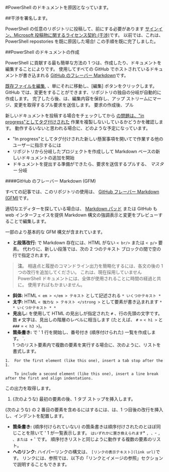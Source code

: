 #PowerShell のドキュメントを原因となっています。

##干渉を署名します。

PowerShell の任意のリポジトリに投稿して、前にする必要があります [サインイン、Microsoft 投稿物に関するライセンス契約 (干渉)](https://cla.microsoft.com/)です。 
以前では、これは、PowerShell repostories を既に原因した場合! この手順を既に完了しました。

##PowerShell のドキュメントの作成

PowerShell に貢献する最も簡単な方法の 1 つは、作成したり、ドキュメントを編集することによりです。 
使用してすべての GitHub でホストされているドキュメントが書き込まれる [GitHub のフレーバー Markdown](https://help.github.com/articles/github-flavored-markdown/)です。

[既存ファイルを編集](https://help.github.com/articles/editing-files-in-another-user-s-repository/), 、単にそれに移動し、[編集] ボタンをクリックします。 
GitHub では、変更をすることができます、リポジトリの独自の分岐が自動的に作成します。 
完了したら後、は、編集内容を保存し、アップ ストリームにマージ、変更を取得するプル要求を送信します。 
要求の作成後、プル

新しいドキュメントを投稿する場合をチェックしてから [の問題は、"in progress"としてタグ付けされた](https://github.com/PowerShell/PowerShell-Docs/labels/in%20progress) 作業を複製しないしているかどうかを確認します。
動作するいないと思われる場合に、どのような予定になっています。
* "In progress"としてタグ付けされた新しい懸案事項を開いてで作業する他のユーザーに指示するには
* リポジトリから分岐したプロジェクトを作成しして Markdown ベースの新しいドキュメントの追加を開始
* ドキュメントを提出する準備ができたら、要求を送信するプルする、 *マスター* 分岐

####GitHub のフレーバー Markdown (GFM)

すべての記事では、このリポジトリの使用は、 [GitHub フレーバー Markdown (GFM)](https://help.github.com/articles/github-flavored-markdown/)です。

適切なエディターを探している場合は、 [Markdown パッド](http://markdownpad.com/) または 
GitHub も web インターフェイスを提供 Markdown 構文の強調表示と変更をプレビューすることで編集します。

一部のより基本的な GFM 構文が含まれています。

* **と段落改行:** で Markdown 存在には、HTML がない `< br/>` または `< p/>` 要素。 
   代わりに、新しい段落では、次の 2 つのテキスト ブロックの間で空の行で指定されます。

> **注**。 相違点と履歴のコマンドライン出力を簡略化するには、各文の後の 1 つの改行を追加してください。
> これは、現在採用していません PowerShell ドキュメントには、全体が使用されることに時間の経過と共に。 使用すればもかまいません。

* **斜体:** HTML `< em > </em > テキスト` として記述される `* いくつかテキスト *`
* **太字:** HTML `< 強力な > テキスト </strong >` として要素が書き込まれます `* * いくつかテキスト * *`
* **見出し:** を使用して HTML の見出しが指定された `#` 、行の先頭の文字です。 
   数 `#` 文字は、見出しの階層のレベルに相当します (たとえば、 `#` = `< h1 >` と `###` = `< h3 >`)。
* **箇条書き:** で ' 1 行を開始し、番号付き (順序付けられた) 一覧を作成します。 `.  
   1 つのリスト要素内で複数の要素を実行する場合に、次のように、リストを書式します。
```        
1.  For the first element (like this one), insert a tab stop after the 1. 

    To include a second element (like this one), insert a line break after the first and align indentations.
```
この出力を取得します。

1.  (次のような) 最初の要素の後、1 タブ ストップを挿入します。
   
   (次のような) の 2 番目の要素を含めるにはするには、は、1 つ目後の改行を挿入し、インデントを配置します。
   
   * **箇条書き:** (順序付けられていない) の箇条書きは順序付けされたのとほぼ同じことを除いて ' 1 が一覧表示します。 ` はいずれかに置き換えられます `* `, 、`- `, 、または `+ ' です。 
      順序付きリストと同じように動作する複数の要素のリスト。
   * **へのリンク:** ハイパーリンクの構文は、 `[リンクの表示テキスト](link url)`です。
      リンクには、参照では、以下の「リンクとイメージの参照」セクションで説明することもできます。



